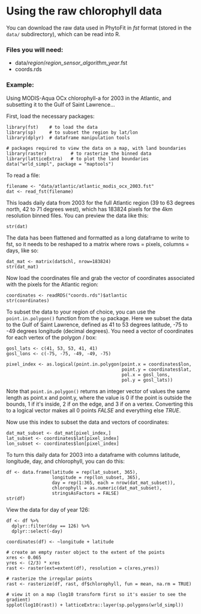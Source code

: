 # Using the raw chlorophyll data

You can download the raw data used in PhytoFit in *fst* format (stored in the `data/` subdirectory), which can be read into R.  

### Files you will need:  

- data/*region*/*region_sensor_algorithm_year*.fst  
- coords.rds  

### Example:

Using MODIS-Aqua OCx chlorophyll-a for 2003 in the Atlantic, and subsetting it to the Gulf of Saint Lawrence...  

First, load the necessary packages:  

```{r}
library(fst)    # to load the data
library(sp)     # to subset the region by lat/lon
library(dplyr)  # dataframe manipulation tools

# packages required to view the data on a map, with land boundaries
library(raster)         # to rasterize the binned data
library(latticeExtra)   # to plot the land boundaries
data("wrld_simpl", package = "maptools")
```

To read a file:

```{r}
filename <- "data/atlantic/atlantic_modis_ocx_2003.fst"
dat <- read_fst(filename)
```

This loads daily data from 2003 for the full Atlantic region (39 to 63 degrees north, 42 to 71 degrees west), which has 183824 pixels for the 4km resolution binned files. You can preview the data like this:  

```{r}
str(dat)
```

The data has been flattened and formatted as a long dataframe to write to fst, so it needs to be reshaped to a matrix where rows = pixels, columns = days, like so:  

```{r}
dat_mat <- matrix(dat$chl, nrow=183824)
str(dat_mat)
```

Now load the coordinates file and grab the vector of coordinates associated with the pixels for the Atlantic region:  

```{r}
coordinates <- readRDS("coords.rds")$atlantic
str(coordinates)
```

To subset the data to your region of choice, you can use the `point.in.polygon()` function from the `sp` package. Here we subset the data to the Gulf of Saint Lawrence, defined as 41 to 53 degrees latitude, -75 to -49 degrees longitude (decimal degrees). You need a vector of coordinates for each vertex of the polygon / box:  

```{r}
gosl_lats <- c(41, 53, 53, 41, 41)
gosl_lons <- c(-75, -75, -49, -49, -75)

pixel_index <- as.logical(point.in.polygon(point.x = coordinates$lon,
                                           point.y = coordinates$lat,
                                           pol.x = gosl_lons,
                                           pol.y = gosl_lats))
```

Note that `point.in.polygon()` returns an integer vector of values the same length as point.x and point.y, where the value is 0 if the point is outside the bounds, 1 if it's inside, 2 if on the edge, and 3 if on a vertex. Converting this to a logical vector makes all 0 points *FALSE* and everything else *TRUE*.  

Now use this index to subset the data and vectors of coordinates:  

```{r}
dat_mat_subset <- dat_mat[pixel_index,]
lat_subset <- coordinates$lat[pixel_index]
lon_subset <- coordinates$lon[pixel_index]
```

To turn this daily data for 2003 into a dataframe with columns latitude, longitude, day, and chlorophyll, you can do this:  

```{r}
df <- data.frame(latitude = rep(lat_subset, 365),
                 longitude = rep(lon_subset, 365),
                 day = rep(1:365, each = nrow(dat_mat_subset)),
                 chlorophyll = as.numeric(dat_mat_subset),
                 stringsAsFactors = FALSE)
str(df)
```

View the data for day of year 126:  

```{r}
df <- df %>%
  dplyr::filter(day == 126) %>%
  dplyr::select(-day)

coordinates(df) <- ~longitude + latitude

# create an empty raster object to the extent of the points
xres <- 0.065
yres <- (2/3) * xres
rast <- raster(ext=extent(df), resolution = c(xres,yres))

# rasterize the irregular points
rast <- rasterize(df, rast, df$chlorophyll, fun = mean, na.rm = TRUE)

# view it on a map (log10 transform first so it's easier to see the gradient)
spplot(log10(rast)) + latticeExtra::layer(sp.polygons(wrld_simpl))
```
